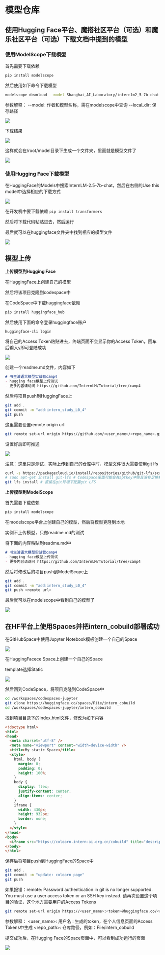 # 模型仓库

## 使用Hugging Face平台、魔搭社区平台（可选）和魔乐社区平台（可选）下载文档中提到的模型

### 使用ModelScope下载模型

首先需要下载依赖

```bash
pip install modelscope
```

然后使用如下命令下载模型

```bash
modelscope download --model Shanghai_AI_Laboratory/internlm2_5-7b-chat --local_dir /root/model
```

参数解释：
--model: 作者和模型名称，需在modelscope中查询
--local_dir: 保存路径

![](./img/1.png)

下载结果

![](./img/2.png)

这样就会在/root/model目录下生成一个文件夹，里面就是模型文件了

![](./img/3.png)

### 使用Hugging Face下载模型

在HuggingFace的Models中搜索InternLM-2.5-7b-chat，然后在右侧的Use this model中选择相应的下载方式

![](./img/8.png)

在开发机中要下载依赖 `pip install transformers`

然后将下载代码粘贴进去，然后运行

最后就可以在huggingface文件夹中找到相应的模型文件

![](./img/7.png)

## 模型上传

**上传模型到Hugging Face**

在HuggingFace上创建自己的模型

然后将该项目克隆到codespace中

在CodeSpace中下载huggingface依赖

```bash
pip install huggingface_hub
```

然后使用下面的命令登录huggingface账户

```bash
huggingface-cli login
```

将自己的Access Token粘贴进去，终端页面不会显示你的Access Token，回车后输入y即可登陆成功

![](./img/10.png)

创建一个readme.md文件，内容如下

```md
# 书生浦语大模型实战营camp4
- hugging face模型上传测试
- 更多内容请访问 https://github.com/InternLM/Tutorial/tree/camp4
```

然后将项目push到HuggingFace上

```bash
git add .
git commit -m "add:intern_study_L0_4"
git push
```

这里需要设置remote origin url

```bash
git remote set-url origin https://github.com/<user_name>/<repo_name>.git
```

设置好后即可推送

![](./img/9.png)

注意：这里只是测试，实际上传到自己的仓库中时，模型文件很大需要使用git lfs

```bash
curl -s https://packagecloud.io/install/repositories/github/git-lfs/script.deb.sh | sudo bash
# sudo apt-get install git-lfs # CodeSpace里面可能会有aptkey冲突且没有足够权限
git lfs install # 直接在git环境下配置git LFS
```

**上传模型到ModelScope**

首先需要下载依赖

```bash
pip install modelscope
```

在modelscope平台上创建自己的模型，然后将模型克隆到本地

实例不上传模型，只做readme.md的测试

将下面的内容粘贴到readme.md中

```md
# 书生浦语大模型实战营camp4
- hugging face模型上传测试
- 更多内容请访问 https://github.com/InternLM/Tutorial/tree/camp4
```

然后将修改后的项目push到ModelScope上

```bash
git add .
git commit -m "add:intern_study_L0_4"
git push <remote url>
```

最后就可以在modelscope中看到自己的模型了

![](./img/11.png)

## 在HF平台上使用Spaces并把intern_cobuild部署成功

在GitHubSpace中使用Jupyter Notebook模板创建一个自己的Space

![](./img/4.png)

在HuggingFacece Space上创建一个自己的Space

template选择Static

![](./img/5.png)

然后回到CodeSpace，将项目克隆到CodeSpace中

```bash
cd /workspaces/codespaces-jupyter
git clone https://huggingface.co/spaces/Fiie/intern_cobuild
cd /workspaces/codespaces-jupyter/intern_cobuild
```

找到项目目录下的index.html文件，修改为如下内容

```html
<!doctype html>
<html>
<head>
  <meta charset="utf-8" />
  <meta name="viewport" content="width=device-width" />
  <title>My static Space</title>
  <style>
    html, body {
      margin: 0;
      padding: 0;
      height: 100%;
    }
    body {
      display: flex;
      justify-content: center;
      align-items: center;
    }
    iframe {
      width: 430px;
      height: 932px;
      border: none;
    }
  </style>
</head>
<body>
  <iframe src="https://colearn.intern-ai.org.cn/cobuild" title="description"></iframe>
</body>
</html>
```

保存后将项目push到HuggingFace的Space中

```bash
git add .
git commit -m "update: colearn page"
git push
```

如果报错：remote: Password authentication in git is no longer supported. You must use a user access token or an SSH key instead.
请再次设置这个项目的验证，这个地方需要用户的Access Tokens

```bash
git remote set-url origin https://<user_name>:<token>@huggingface.co/<repo_path>
```

参数解释：
<user_name>: 用户名
<token>: 生成的token，在个人信息页面的Access Tokens中生成
<repo_path>: 仓库路径，例如：Fiie/intern_cobuild

提交成功后，在Hugging Face的Space页面中，可以看到成功运行的页面

![](./img/6.png)
